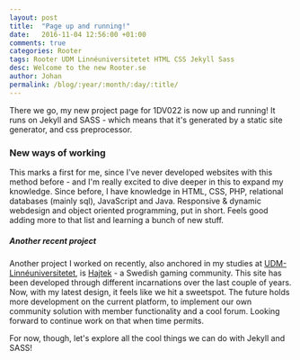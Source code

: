 ```yaml
---
layout: post
title:  "Page up and running!"
date:   2016-11-04 12:56:00 +01:00
comments: true
categories: Rooter
tags: Rooter UDM Linnéuniversitetet HTML CSS Jekyll Sass
desc: Welcome to the new Rooter.se
author: Johan
permalink: /blog/:year/:month/:day/:title/
---
```

There we go, my new project page for 1DV022 is now up and running!
It runs on Jekyll and SASS - which means that it's generated by a static site generator, and css preprocessor.

### New ways of working

This marks a first for me, since I've never developed websites with this method before - and I'm really excited to dive deeper in this to expand my knowledge. 
Since before, I have knowledge in HTML, CSS, PHP, relational databases (mainly sql), JavaScript and Java. Responsive & dynamic webdesign and object oriented programming, put in short. Feels good adding more to that list and learning a bunch of new stuff.

##### Another recent project

Another project I worked on recently, also anchored in my studies at [UDM-Linnéuniversitetet][udm-devops], is [Hajtek][hajtek] - a Swedish gaming community. This site has been developed through different incarnations over the last couple of years. Now, with my latest design, it feels like we hit a sweetspot. The future holds more development on the current platform, to implement our own community solution with member functionality and a cool forum. Looking forward to continue work on that when time permits.

For now, though, let's explore all the cool things we can do with Jekyll and SASS!

[udm-devops]: http://udm-devops.se
[hajtek]: http://www.hajtek.se